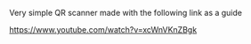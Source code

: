 Very simple QR scanner made with the following link as a guide

https://www.youtube.com/watch?v=xcWnVKnZBgk